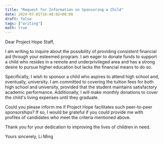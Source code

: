```yaml
---
title: "Request for Information on Sponsoring a Child"
date: 2024-07-01T16:48:02+08:00
draft: false
tags: ["writing"]
math: true
---
```


Dear Project Hope Staff,

I am writing to inquire about the possibility of providing consistent financial aid through your esteemed program. I am eager to donate funds to support a child who resides in a remote and underprivileged area and has a strong desire to pursue higher education but lacks the financial means to do so.

Specifically, I wish to sponsor a child who aspires to attend high school and, eventually, university. I am committed to covering the tuition fees for both high school and university, provided that the student maintains satisfactory academic performance. Additionally, I will make monthly donations to cover the child's living expenses until they graduate.

Could you please inform me if Project Hope facilitates such peer-to-peer sponsorships? If so, I would be grateful if you could provide me with profiles of candidates who meet the criteria mentioned above.

Thank you for your dedication to improving the lives of children in need.

Yours sincerely,
Li Ming
